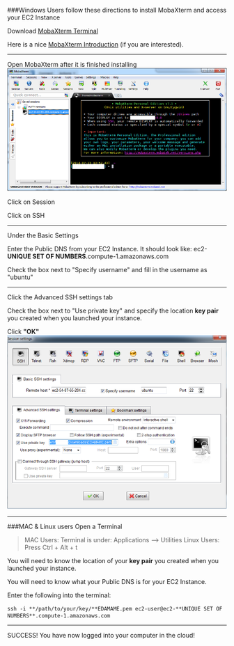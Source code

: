 ###Windows Users follow these directions to install MobaXterm and access your EC2 Instance

Download [MobaXterm Terminal](http://mobaxterm.mobatek.net/MobaXterm_Setup_7.1.msi)

Here is a nice [MobaXterm Introduction](http://mobaxterm.mobatek.net/) (if you are interested).

* * * 
Open MobaXterm after it is finished installing
![What MobaXterm looks like](https://github.com/KWHall/DataCarpentry/raw/master/Pictures/DataCarpentry/MobaXterm.png)

Click on Session

Click on SSH

* * *
Under the Basic Settings

Enter the Public DNS from your EC2 Instance. It should look like: ec2-**UNIQUE SET OF NUMBERS**.compute-1.amazonaws.com

Check the box next to "Specify username" and fill in the username as "ubuntu"
* * *
Click the Advanced SSH settings tab

Check the box next to "Use private key" and specify the location **key pair** you created when you launched your instance.

Click **"OK"**
![How to start a sesssion](https://github.com/KWHall/DataCarpentry/raw/master/Pictures/DataCarpentry/Start_Session.png)

* * *

###MAC & Linux users 
Open a Terminal 
>  MAC Users: Terminal is under: Applications --> Utilities
>Linux Users: Press Ctrl + Alt + t

You will need to know the location of your **key pair** you created when you launched your instance.

You will need to know what your Public DNS is for your EC2 Instance.

Enter the following into the terminal:
~~~
ssh -i **/path/to/your/key/**EDAMAME.pem ec2-user@ec2-**UNIQUE SET OF NUMBERS**.compute-1.amazonaws.com
~~~

* * *

SUCCESS! You have now logged into your computer in the cloud!
